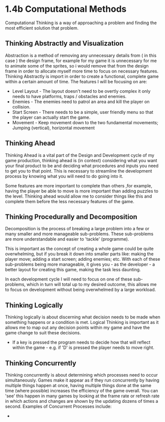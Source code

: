 # 1.4b Computational Methods

Computational Thinking is a way of approaching a problem and finding the most efficient solution that problem.

## Thinking Abstractly and Visualization

Abstraction is a method of removing any unnecessary details from ( in this case ) the design frame, for example for my game it is unnecessary for me to animate some of the sprites, so i would remove that from the design frame in order to allocate myself more time to focus on necessary features. Thinking Abstractly is import in order to create a functional, complete game within a certain amount of time. The features I will be focusing on are:

* Level Layout - The layout doesn't need to be overtly complex it only needs to have platforms, traps / obstacles and enemies.
* Enemies - The enemies need to patrol an area and kill the player on collision.
* Start Screen - There needs to be a simple, user friendly menu so that the player can actually start the game.
* Movement - Keep movement down to the two fundamental movements; Jumping (vertical), horizontal movement

## Thinking Ahead

Thinking Ahead is a vital part of the Design and Development cycle of my game production, thinking ahead is (in context) considering what you want your final product to be and deciding what procedures and inputs you need to get you to that point. This is necessary to streamline the development process by knowing what you will need to do going into it.

Some features are more important to complete than others ,for example, having the player be able to move is more important than adding puzzles to the level. Thinking ahead would allow me to consider things like this and complete them before the less necessary features of the game.

## Thinking Procedurally and Decomposition

Decomposition is the process of breaking a large problem into a few or many smaller and more manageable sub-problems. These sub-problems are more understandable and easier to 'tackle' (programme).&#x20;

This is important as the concept of creating a whole game could be quite overwhelming, but if you break it down into smaller parts like: making the player move; adding a start screen; adding enemies; etc. With each of these sub-problems being more manageable, it gives you - as the developer - a better layout for creating this game, making the task less daunting.

In each development cycle I will need to focus on one of these sub-problems, which in turn will total up to my desired outcome, this allows me to focus on development without being overwhelmed by a large workload.

## Thinking Logically

Thinking logically is about discerning what decision needs to be made when something happens or a condition is met. Logical Thinking is important as it allows me to map out any decision points within my game and have the game change to suit these decisions.

* If a key is pressed the program needs to decide how that will reflect within the game - e.g. if 'D' is pressed the player needs to move right.

## Thinking Concurrently

Thinking concurrently is about determining which processes need to occur simultaneously. Games make it appear as if they run concurrently by having multiple things happen at once, having multiple things done at the same time (where possible) increases the efficiency of the game overall. You can 'see' this happen in many games by looking at the frame rate or refresh rate in which actions and changes are shown by the updating dozens of times a second. Examples of Concurrent Processes include:

*
